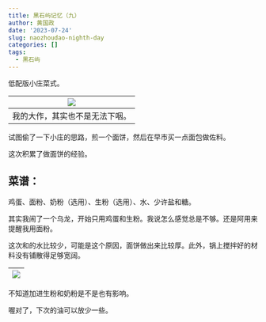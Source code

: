 ```yaml
---
title: 黑石屿记忆（九）
author: 黄国政
date: '2023-07-24'
slug: naozhoudao-nighth-day
categories: []
tags:
  - 黑石屿
---
```


<!--more-->

低配版小庄菜式。

|![](/images/posts/2023/07/07-24-breakfast.jpg)|
|:-:|
|我的大作，其实也不是无法下咽。|

试图偷了一下小庄的思路，煎一个面饼，然后在早市买一点面包做佐料。

这次积累了做面饼的经验。

## 菜谱：

鸡蛋、面粉、奶粉（选用）、生粉（选用）、水、少许盐和糖。

其实我闹了一个乌龙，开始只用鸡蛋和生粉。我说怎么感觉总是不够。还是阿用来提醒我用面粉。

这次和的水比较少，可能是这个原因，面饼做出来比较厚。此外，锅上搅拌好的材料没有铺散得足够宽阔。

|![](/images/posts/2023/07/07-24-cailiao.jpg)|
|:-:|

不知道加进生粉和奶粉是不是也有影响。

喔对了，下次的油可以放少一些。

